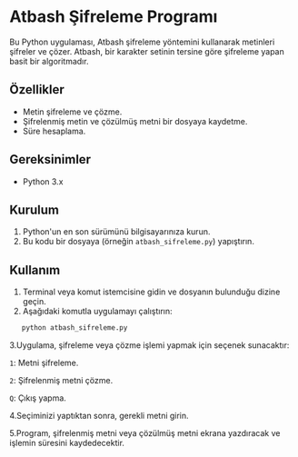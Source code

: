 # Atbash Şifreleme Programı

Bu Python uygulaması, Atbash şifreleme yöntemini kullanarak metinleri şifreler ve çözer. Atbash, bir karakter setinin tersine göre şifreleme yapan basit bir algoritmadır.

## Özellikler

- Metin şifreleme ve çözme.
- Şifrelenmiş metin ve çözülmüş metni bir dosyaya kaydetme.
- Süre hesaplama.

## Gereksinimler

- Python 3.x

## Kurulum

1. Python'un en son sürümünü bilgisayarınıza kurun.
2. Bu kodu bir dosyaya (örneğin `atbash_sifreleme.py`) yapıştırın.

## Kullanım

1. Terminal veya komut istemcisine gidin ve dosyanın bulunduğu dizine geçin.
2. Aşağıdaki komutla uygulamayı çalıştırın:
```bash
   python atbash_sifreleme.py
```
3.Uygulama, şifreleme veya çözme işlemi yapmak için seçenek sunacaktır:
   
   `1`: Metni şifreleme.
   
   `2`: Şifrelenmiş metni çözme.
   
   `Q`: Çıkış yapma.

4.Seçiminizi yaptıktan sonra, gerekli metni girin.

5.Program, şifrelenmiş metni veya çözülmüş metni ekrana yazdıracak ve işlemin süresini kaydedecektir.
